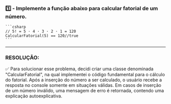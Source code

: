 ### 1️⃣ - Implemente a função abaixo para calcular fatorial de um número.
    ```csharp
    // 5! = 5 · 4 · 3 · 2 · 1 = 120
    CalcularFatorial(5) == 120//true
    ```
----------

### RESOLUÇÃO: 
✅ Para solucionar esse problema, decidi criar uma classe denominada "CalcularFatorial", na qual implementei o código fundamental para o cálculo do fatorial. Após a inserção do número a ser calculado, o usuário recebe a resposta no console somente em situações válidas. Em casos de inserção de um número inválido, uma mensagem de erro é retornada, contendo uma explicação autoexplicativa.
